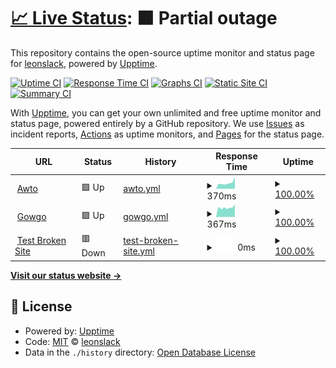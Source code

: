 # [📈 Live Status](https://leonslack.github.io/awto-uptime): <!--live status--> **🟧 Partial outage**

This repository contains the open-source uptime monitor and status page for [leonslack](https://leonslack.github.io/awto-uptime), powered by [Upptime](https://github.com/upptime/upptime).

[![Uptime CI](https://github.com/leonslack/awto-uptime/workflows/Uptime%20CI/badge.svg)](https://github.com/leonslack/awto-uptime/actions?query=workflow%3A%22Uptime+CI%22)
[![Response Time CI](https://github.com/leonslack/awto-uptime/workflows/Response%20Time%20CI/badge.svg)](https://github.com/leonslack/awto-uptime/actions?query=workflow%3A%22Response+Time+CI%22)
[![Graphs CI](https://github.com/leonslack/awto-uptime/workflows/Graphs%20CI/badge.svg)](https://github.com/leonslack/awto-uptime/actions?query=workflow%3A%22Graphs+CI%22)
[![Static Site CI](https://github.com/leonslack/awto-uptime/workflows/Static%20Site%20CI/badge.svg)](https://github.com/leonslack/awto-uptime/actions?query=workflow%3A%22Static+Site+CI%22)
[![Summary CI](https://github.com/leonslack/awto-uptime/workflows/Summary%20CI/badge.svg)](https://github.com/leonslack/awto-uptime/actions?query=workflow%3A%22Summary+CI%22)

With [Upptime](https://upptime.js.org), you can get your own unlimited and free uptime monitor and status page, powered entirely by a GitHub repository. We use [Issues](https://github.com/leonslack/awto-uptime/issues) as incident reports, [Actions](https://github.com/leonslack/awto-uptime/actions) as uptime monitors, and [Pages](https://leonslack.github.io/awto-uptime) for the status page.

<!--start: status pages-->
<!-- This summary is generated by Upptime (https://github.com/upptime/upptime) -->
<!-- Do not edit this manually, your changes will be overwritten -->
<!-- prettier-ignore -->
| URL | Status | History | Response Time | Uptime |
| --- | ------ | ------- | ------------- | ------ |
| <img alt="" src="https://favicons.githubusercontent.com/awto.cl" height="13"> [Awto](https://awto.cl) | 🟩 Up | [awto.yml](https://github.com/leonslack/awto-uptime/commits/HEAD/history/awto.yml) | <details><summary><img alt="Response time graph" src="./graphs/awto/response-time-week.png" height="20"> 370ms</summary><br><a href="https://leonslack.github.io/awto-uptime/history/awto"><img alt="Response time 370" src="https://img.shields.io/endpoint?url=https%3A%2F%2Fraw.githubusercontent.com%2Fleonslack%2Fawto-uptime%2FHEAD%2Fapi%2Fawto%2Fresponse-time.json"></a><br><a href="https://leonslack.github.io/awto-uptime/history/awto"><img alt="24-hour response time 731" src="https://img.shields.io/endpoint?url=https%3A%2F%2Fraw.githubusercontent.com%2Fleonslack%2Fawto-uptime%2FHEAD%2Fapi%2Fawto%2Fresponse-time-day.json"></a><br><a href="https://leonslack.github.io/awto-uptime/history/awto"><img alt="7-day response time 370" src="https://img.shields.io/endpoint?url=https%3A%2F%2Fraw.githubusercontent.com%2Fleonslack%2Fawto-uptime%2FHEAD%2Fapi%2Fawto%2Fresponse-time-week.json"></a><br><a href="https://leonslack.github.io/awto-uptime/history/awto"><img alt="30-day response time 370" src="https://img.shields.io/endpoint?url=https%3A%2F%2Fraw.githubusercontent.com%2Fleonslack%2Fawto-uptime%2FHEAD%2Fapi%2Fawto%2Fresponse-time-month.json"></a><br><a href="https://leonslack.github.io/awto-uptime/history/awto"><img alt="1-year response time 370" src="https://img.shields.io/endpoint?url=https%3A%2F%2Fraw.githubusercontent.com%2Fleonslack%2Fawto-uptime%2FHEAD%2Fapi%2Fawto%2Fresponse-time-year.json"></a></details> | <details><summary><a href="https://leonslack.github.io/awto-uptime/history/awto">100.00%</a></summary><a href="https://leonslack.github.io/awto-uptime/history/awto"><img alt="All-time uptime 100.00%" src="https://img.shields.io/endpoint?url=https%3A%2F%2Fraw.githubusercontent.com%2Fleonslack%2Fawto-uptime%2FHEAD%2Fapi%2Fawto%2Fuptime.json"></a><br><a href="https://leonslack.github.io/awto-uptime/history/awto"><img alt="24-hour uptime 100.00%" src="https://img.shields.io/endpoint?url=https%3A%2F%2Fraw.githubusercontent.com%2Fleonslack%2Fawto-uptime%2FHEAD%2Fapi%2Fawto%2Fuptime-day.json"></a><br><a href="https://leonslack.github.io/awto-uptime/history/awto"><img alt="7-day uptime 100.00%" src="https://img.shields.io/endpoint?url=https%3A%2F%2Fraw.githubusercontent.com%2Fleonslack%2Fawto-uptime%2FHEAD%2Fapi%2Fawto%2Fuptime-week.json"></a><br><a href="https://leonslack.github.io/awto-uptime/history/awto"><img alt="30-day uptime 100.00%" src="https://img.shields.io/endpoint?url=https%3A%2F%2Fraw.githubusercontent.com%2Fleonslack%2Fawto-uptime%2FHEAD%2Fapi%2Fawto%2Fuptime-month.json"></a><br><a href="https://leonslack.github.io/awto-uptime/history/awto"><img alt="1-year uptime 100.00%" src="https://img.shields.io/endpoint?url=https%3A%2F%2Fraw.githubusercontent.com%2Fleonslack%2Fawto-uptime%2FHEAD%2Fapi%2Fawto%2Fuptime-year.json"></a></details>
| <img alt="" src="https://favicons.githubusercontent.com/gowgo.awto.cl" height="13"> [Gowgo](https://gowgo.awto.cl/awto) | 🟩 Up | [gowgo.yml](https://github.com/leonslack/awto-uptime/commits/HEAD/history/gowgo.yml) | <details><summary><img alt="Response time graph" src="./graphs/gowgo/response-time-week.png" height="20"> 367ms</summary><br><a href="https://leonslack.github.io/awto-uptime/history/gowgo"><img alt="Response time 367" src="https://img.shields.io/endpoint?url=https%3A%2F%2Fraw.githubusercontent.com%2Fleonslack%2Fawto-uptime%2FHEAD%2Fapi%2Fgowgo%2Fresponse-time.json"></a><br><a href="https://leonslack.github.io/awto-uptime/history/gowgo"><img alt="24-hour response time 486" src="https://img.shields.io/endpoint?url=https%3A%2F%2Fraw.githubusercontent.com%2Fleonslack%2Fawto-uptime%2FHEAD%2Fapi%2Fgowgo%2Fresponse-time-day.json"></a><br><a href="https://leonslack.github.io/awto-uptime/history/gowgo"><img alt="7-day response time 367" src="https://img.shields.io/endpoint?url=https%3A%2F%2Fraw.githubusercontent.com%2Fleonslack%2Fawto-uptime%2FHEAD%2Fapi%2Fgowgo%2Fresponse-time-week.json"></a><br><a href="https://leonslack.github.io/awto-uptime/history/gowgo"><img alt="30-day response time 367" src="https://img.shields.io/endpoint?url=https%3A%2F%2Fraw.githubusercontent.com%2Fleonslack%2Fawto-uptime%2FHEAD%2Fapi%2Fgowgo%2Fresponse-time-month.json"></a><br><a href="https://leonslack.github.io/awto-uptime/history/gowgo"><img alt="1-year response time 367" src="https://img.shields.io/endpoint?url=https%3A%2F%2Fraw.githubusercontent.com%2Fleonslack%2Fawto-uptime%2FHEAD%2Fapi%2Fgowgo%2Fresponse-time-year.json"></a></details> | <details><summary><a href="https://leonslack.github.io/awto-uptime/history/gowgo">100.00%</a></summary><a href="https://leonslack.github.io/awto-uptime/history/gowgo"><img alt="All-time uptime 100.00%" src="https://img.shields.io/endpoint?url=https%3A%2F%2Fraw.githubusercontent.com%2Fleonslack%2Fawto-uptime%2FHEAD%2Fapi%2Fgowgo%2Fuptime.json"></a><br><a href="https://leonslack.github.io/awto-uptime/history/gowgo"><img alt="24-hour uptime 100.00%" src="https://img.shields.io/endpoint?url=https%3A%2F%2Fraw.githubusercontent.com%2Fleonslack%2Fawto-uptime%2FHEAD%2Fapi%2Fgowgo%2Fuptime-day.json"></a><br><a href="https://leonslack.github.io/awto-uptime/history/gowgo"><img alt="7-day uptime 100.00%" src="https://img.shields.io/endpoint?url=https%3A%2F%2Fraw.githubusercontent.com%2Fleonslack%2Fawto-uptime%2FHEAD%2Fapi%2Fgowgo%2Fuptime-week.json"></a><br><a href="https://leonslack.github.io/awto-uptime/history/gowgo"><img alt="30-day uptime 100.00%" src="https://img.shields.io/endpoint?url=https%3A%2F%2Fraw.githubusercontent.com%2Fleonslack%2Fawto-uptime%2FHEAD%2Fapi%2Fgowgo%2Fuptime-month.json"></a><br><a href="https://leonslack.github.io/awto-uptime/history/gowgo"><img alt="1-year uptime 100.00%" src="https://img.shields.io/endpoint?url=https%3A%2F%2Fraw.githubusercontent.com%2Fleonslack%2Fawto-uptime%2FHEAD%2Fapi%2Fgowgo%2Fuptime-year.json"></a></details>
| <img alt="" src="https://favicons.githubusercontent.com/thissitedoesnotexist.koj.co" height="13"> [Test Broken Site](https://thissitedoesnotexist.koj.co) | 🟥 Down | [test-broken-site.yml](https://github.com/leonslack/awto-uptime/commits/HEAD/history/test-broken-site.yml) | <details><summary><img alt="Response time graph" src="./graphs/test-broken-site/response-time-week.png" height="20"> 0ms</summary><br><a href="https://leonslack.github.io/awto-uptime/history/test-broken-site"><img alt="Response time 0" src="https://img.shields.io/endpoint?url=https%3A%2F%2Fraw.githubusercontent.com%2Fleonslack%2Fawto-uptime%2FHEAD%2Fapi%2Ftest-broken-site%2Fresponse-time.json"></a><br><a href="https://leonslack.github.io/awto-uptime/history/test-broken-site"><img alt="24-hour response time 0" src="https://img.shields.io/endpoint?url=https%3A%2F%2Fraw.githubusercontent.com%2Fleonslack%2Fawto-uptime%2FHEAD%2Fapi%2Ftest-broken-site%2Fresponse-time-day.json"></a><br><a href="https://leonslack.github.io/awto-uptime/history/test-broken-site"><img alt="7-day response time 0" src="https://img.shields.io/endpoint?url=https%3A%2F%2Fraw.githubusercontent.com%2Fleonslack%2Fawto-uptime%2FHEAD%2Fapi%2Ftest-broken-site%2Fresponse-time-week.json"></a><br><a href="https://leonslack.github.io/awto-uptime/history/test-broken-site"><img alt="30-day response time 0" src="https://img.shields.io/endpoint?url=https%3A%2F%2Fraw.githubusercontent.com%2Fleonslack%2Fawto-uptime%2FHEAD%2Fapi%2Ftest-broken-site%2Fresponse-time-month.json"></a><br><a href="https://leonslack.github.io/awto-uptime/history/test-broken-site"><img alt="1-year response time 0" src="https://img.shields.io/endpoint?url=https%3A%2F%2Fraw.githubusercontent.com%2Fleonslack%2Fawto-uptime%2FHEAD%2Fapi%2Ftest-broken-site%2Fresponse-time-year.json"></a></details> | <details><summary><a href="https://leonslack.github.io/awto-uptime/history/test-broken-site">100.00%</a></summary><a href="https://leonslack.github.io/awto-uptime/history/test-broken-site"><img alt="All-time uptime 100.00%" src="https://img.shields.io/endpoint?url=https%3A%2F%2Fraw.githubusercontent.com%2Fleonslack%2Fawto-uptime%2FHEAD%2Fapi%2Ftest-broken-site%2Fuptime.json"></a><br><a href="https://leonslack.github.io/awto-uptime/history/test-broken-site"><img alt="24-hour uptime 100.00%" src="https://img.shields.io/endpoint?url=https%3A%2F%2Fraw.githubusercontent.com%2Fleonslack%2Fawto-uptime%2FHEAD%2Fapi%2Ftest-broken-site%2Fuptime-day.json"></a><br><a href="https://leonslack.github.io/awto-uptime/history/test-broken-site"><img alt="7-day uptime 100.00%" src="https://img.shields.io/endpoint?url=https%3A%2F%2Fraw.githubusercontent.com%2Fleonslack%2Fawto-uptime%2FHEAD%2Fapi%2Ftest-broken-site%2Fuptime-week.json"></a><br><a href="https://leonslack.github.io/awto-uptime/history/test-broken-site"><img alt="30-day uptime 100.00%" src="https://img.shields.io/endpoint?url=https%3A%2F%2Fraw.githubusercontent.com%2Fleonslack%2Fawto-uptime%2FHEAD%2Fapi%2Ftest-broken-site%2Fuptime-month.json"></a><br><a href="https://leonslack.github.io/awto-uptime/history/test-broken-site"><img alt="1-year uptime 100.00%" src="https://img.shields.io/endpoint?url=https%3A%2F%2Fraw.githubusercontent.com%2Fleonslack%2Fawto-uptime%2FHEAD%2Fapi%2Ftest-broken-site%2Fuptime-year.json"></a></details>

<!--end: status pages-->

[**Visit our status website →**](https://leonslack.github.io/awto-uptime)

## 📄 License

- Powered by: [Upptime](https://github.com/upptime/upptime)
- Code: [MIT](./LICENSE) © [leonslack](https://leonslack.github.io/awto-uptime)
- Data in the `./history` directory: [Open Database License](https://opendatacommons.org/licenses/odbl/1-0/)
